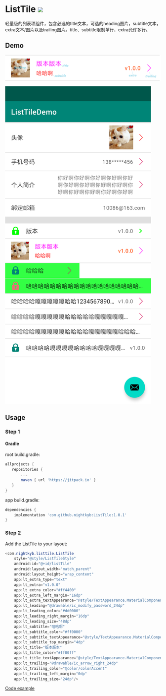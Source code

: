 # ListTile [![](https://jitpack.io/v/nightkyb/ListTile.svg)](https://jitpack.io/#nightkyb/ListTile)

轻量级的列表项组件，包含必选的title文本，可选的heading图片，subtitle文本，extra文本/图片以及trailing图片。title、subtitle限制单行，extra允许多行。

## Demo

![](https://github.com/nightkyb/ListTile/blob/master/demo.png)

![](https://github.com/nightkyb/ListTile/blob/master/Screenshot_2019-08-29.png)

## Usage

### Step 1

#### Gradle

root build.gradle:

 ```groovy
allprojects {
    repositories {
        ...
        maven { url 'https://jitpack.io' }
    }
}
``` 

app build.gradle:

```groovy
dependencies {
    implementation 'com.github.nightkyb:ListTile:1.0.1'
}
```

### Step 2

Add the ListTile to your layout:

```java
<com.nightkyb.listtile.ListTile
    style="@style/ListTileStyle"
    android:id="@+id/listTile"
    android:layout_width="match_parent"
    android:layout_height="wrap_content"
    app:lt_extra_type="text"
    app:lt_extra="v1.0.0"
    app:lt_extra_color="#ff4400"
    app:lt_extra_left_margin="16dp"
    app:lt_extra_textAppearance="@style/TextAppearance.MaterialComponents.Body2"
    app:lt_leading="@drawable/ic_modify_password_24dp"
    app:lt_leading_color="#dd0000"
    app:lt_leading_right_margin="16dp"
    app:lt_leading_size="48dp"
    app:lt_subtitle="哈哈啊"
    app:lt_subtitle_color="#ff0000"
    app:lt_subtitle_textAppearance="@style/TextAppearance.MaterialComponents.Subtitle2"
    app:lt_subtitle_top_margin="4dp"
    app:lt_title="版本版本"
    app:lt_title_color="#ff00ff"
    app:lt_title_textAppearance="@style/TextAppearance.MaterialComponents.Subtitle1"
    app:lt_trailing="@drawable/ic_arrow_right_24dp"
    app:lt_trailing_color="@color/colorAccent"
    app:lt_trailing_left_margin="0dp"
    app:lt_trailing_size="24dp"/>
```

[Code example](https://github.com/nightkyb/ListTile/blob/master/app/src/main/res/layout/content_main.xml)

